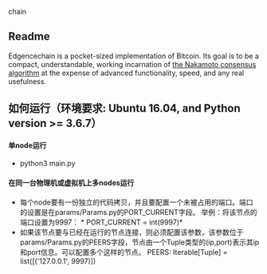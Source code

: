 chain

## Readme


Edgencechain is a pocket-sized implementation of Bitcoin. Its goal is to
be a compact, understandable, working incarnation of 
[the Nakamoto consensus algorithm](https://github.com/EdgeIntelligenceChain/Materials2Study/blob/master/%E6%AF%94%E7%89%B9%E5%B8%81%E7%99%BD%E7%9A%AE%E4%B9%A6.pdf) at the
expense of advanced functionality, speed, and any real usefulness.


## 如何运行（环境要求: Ubuntu 16.04, and Python version >= 3.6.7）

#### 单node运行

+  python3 main.py


#### 在同一台物理机或虚拟机上多nodes运行

+ 每个node要有一份独立的代码拷贝，并且要配置一个未被占用的端口。端口的设置是在params/Params.py的PORT_CURRENT字段。
  举例：将该节点的端口设置为9997： * PORT_CURRENT = int(9997)* 
+ 如果该节点要与已经在运行的节点连接，则必须配置该参数，该参数位于params/Params.py的PEERS字段，节点由一个Tuple类型的(ip,port)表示其ip和port信息。可以配置多个这样的节点。
   PEERS: Iterable[Tuple] = list([('127.0.0.1', 9997)])



## 
